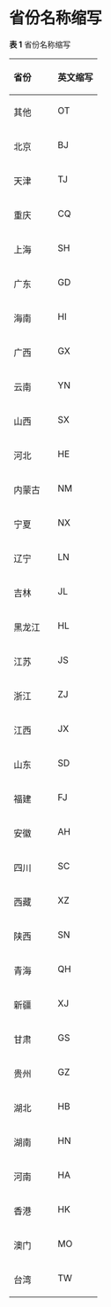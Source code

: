 # 省份名称缩写<a name="live_03_0043"></a>

**表 1**  省份名称缩写

<a name="table755761151614"></a>
<table><thead align="left"><tr id="row15557151115165"><th class="cellrowborder" valign="top" width="50%" id="mcps1.2.3.1.1"><p id="p35571211191616"><a name="p35571211191616"></a><a name="p35571211191616"></a>省份</p>
</th>
<th class="cellrowborder" valign="top" width="50%" id="mcps1.2.3.1.2"><p id="p855719112162"><a name="p855719112162"></a><a name="p855719112162"></a>英文缩写</p>
</th>
</tr>
</thead>
<tbody><tr id="row1055761110166"><td class="cellrowborder" valign="top" width="50%" headers="mcps1.2.3.1.1 "><p id="p1874718528591"><a name="p1874718528591"></a><a name="p1874718528591"></a>其他</p>
</td>
<td class="cellrowborder" valign="top" width="50%" headers="mcps1.2.3.1.2 "><p id="p4747452165910"><a name="p4747452165910"></a><a name="p4747452165910"></a>OT</p>
</td>
</tr>
<tr id="row185571211151611"><td class="cellrowborder" valign="top" width="50%" headers="mcps1.2.3.1.1 "><p id="p774765216593"><a name="p774765216593"></a><a name="p774765216593"></a>北京</p>
</td>
<td class="cellrowborder" valign="top" width="50%" headers="mcps1.2.3.1.2 "><p id="p1874775213599"><a name="p1874775213599"></a><a name="p1874775213599"></a>BJ</p>
</td>
</tr>
<tr id="row125580117162"><td class="cellrowborder" valign="top" width="50%" headers="mcps1.2.3.1.1 "><p id="p1374755213598"><a name="p1374755213598"></a><a name="p1374755213598"></a>天津</p>
</td>
<td class="cellrowborder" valign="top" width="50%" headers="mcps1.2.3.1.2 "><p id="p17471152115918"><a name="p17471152115918"></a><a name="p17471152115918"></a>TJ</p>
</td>
</tr>
<tr id="row1055861112163"><td class="cellrowborder" valign="top" width="50%" headers="mcps1.2.3.1.1 "><p id="p3747155245915"><a name="p3747155245915"></a><a name="p3747155245915"></a>重庆</p>
</td>
<td class="cellrowborder" valign="top" width="50%" headers="mcps1.2.3.1.2 "><p id="p2747145215918"><a name="p2747145215918"></a><a name="p2747145215918"></a>CQ</p>
</td>
</tr>
<tr id="row10558121181615"><td class="cellrowborder" valign="top" width="50%" headers="mcps1.2.3.1.1 "><p id="p1674716523592"><a name="p1674716523592"></a><a name="p1674716523592"></a>上海</p>
</td>
<td class="cellrowborder" valign="top" width="50%" headers="mcps1.2.3.1.2 "><p id="p13747205214599"><a name="p13747205214599"></a><a name="p13747205214599"></a>SH</p>
</td>
</tr>
<tr id="row185581811131611"><td class="cellrowborder" valign="top" width="50%" headers="mcps1.2.3.1.1 "><p id="p10748125285920"><a name="p10748125285920"></a><a name="p10748125285920"></a>广东</p>
</td>
<td class="cellrowborder" valign="top" width="50%" headers="mcps1.2.3.1.2 "><p id="p15748105212598"><a name="p15748105212598"></a><a name="p15748105212598"></a>GD</p>
</td>
</tr>
<tr id="row1655881141619"><td class="cellrowborder" valign="top" width="50%" headers="mcps1.2.3.1.1 "><p id="p1674819527596"><a name="p1674819527596"></a><a name="p1674819527596"></a>海南</p>
</td>
<td class="cellrowborder" valign="top" width="50%" headers="mcps1.2.3.1.2 "><p id="p57484524598"><a name="p57484524598"></a><a name="p57484524598"></a>HI</p>
</td>
</tr>
<tr id="row755851117164"><td class="cellrowborder" valign="top" width="50%" headers="mcps1.2.3.1.1 "><p id="p774875295915"><a name="p774875295915"></a><a name="p774875295915"></a>广西</p>
</td>
<td class="cellrowborder" valign="top" width="50%" headers="mcps1.2.3.1.2 "><p id="p57488525599"><a name="p57488525599"></a><a name="p57488525599"></a>GX</p>
</td>
</tr>
<tr id="row12558191181612"><td class="cellrowborder" valign="top" width="50%" headers="mcps1.2.3.1.1 "><p id="p1748125215592"><a name="p1748125215592"></a><a name="p1748125215592"></a>云南</p>
</td>
<td class="cellrowborder" valign="top" width="50%" headers="mcps1.2.3.1.2 "><p id="p1074818529596"><a name="p1074818529596"></a><a name="p1074818529596"></a>YN</p>
</td>
</tr>
<tr id="row855816112162"><td class="cellrowborder" valign="top" width="50%" headers="mcps1.2.3.1.1 "><p id="p8748155225919"><a name="p8748155225919"></a><a name="p8748155225919"></a>山西</p>
</td>
<td class="cellrowborder" valign="top" width="50%" headers="mcps1.2.3.1.2 "><p id="p274813529598"><a name="p274813529598"></a><a name="p274813529598"></a>SX</p>
</td>
</tr>
<tr id="row14558171151619"><td class="cellrowborder" valign="top" width="50%" headers="mcps1.2.3.1.1 "><p id="p974816525598"><a name="p974816525598"></a><a name="p974816525598"></a>河北</p>
</td>
<td class="cellrowborder" valign="top" width="50%" headers="mcps1.2.3.1.2 "><p id="p11748165235919"><a name="p11748165235919"></a><a name="p11748165235919"></a>HE</p>
</td>
</tr>
<tr id="row1255819119169"><td class="cellrowborder" valign="top" width="50%" headers="mcps1.2.3.1.1 "><p id="p8748052195917"><a name="p8748052195917"></a><a name="p8748052195917"></a>内蒙古</p>
</td>
<td class="cellrowborder" valign="top" width="50%" headers="mcps1.2.3.1.2 "><p id="p7748152105911"><a name="p7748152105911"></a><a name="p7748152105911"></a>NM</p>
</td>
</tr>
<tr id="row135591611101618"><td class="cellrowborder" valign="top" width="50%" headers="mcps1.2.3.1.1 "><p id="p1474816525598"><a name="p1474816525598"></a><a name="p1474816525598"></a>宁夏</p>
</td>
<td class="cellrowborder" valign="top" width="50%" headers="mcps1.2.3.1.2 "><p id="p1574835213597"><a name="p1574835213597"></a><a name="p1574835213597"></a>NX</p>
</td>
</tr>
<tr id="row1855910116163"><td class="cellrowborder" valign="top" width="50%" headers="mcps1.2.3.1.1 "><p id="p074820529596"><a name="p074820529596"></a><a name="p074820529596"></a>辽宁</p>
</td>
<td class="cellrowborder" valign="top" width="50%" headers="mcps1.2.3.1.2 "><p id="p11748152185919"><a name="p11748152185919"></a><a name="p11748152185919"></a>LN</p>
</td>
</tr>
<tr id="row1655951101616"><td class="cellrowborder" valign="top" width="50%" headers="mcps1.2.3.1.1 "><p id="p19748752145916"><a name="p19748752145916"></a><a name="p19748752145916"></a>吉林</p>
</td>
<td class="cellrowborder" valign="top" width="50%" headers="mcps1.2.3.1.2 "><p id="p5748452195910"><a name="p5748452195910"></a><a name="p5748452195910"></a>JL</p>
</td>
</tr>
<tr id="row205591611171610"><td class="cellrowborder" valign="top" width="50%" headers="mcps1.2.3.1.1 "><p id="p1874817525593"><a name="p1874817525593"></a><a name="p1874817525593"></a>黑龙江</p>
</td>
<td class="cellrowborder" valign="top" width="50%" headers="mcps1.2.3.1.2 "><p id="p177481152125918"><a name="p177481152125918"></a><a name="p177481152125918"></a>HL</p>
</td>
</tr>
<tr id="row18559181116167"><td class="cellrowborder" valign="top" width="50%" headers="mcps1.2.3.1.1 "><p id="p127501052105918"><a name="p127501052105918"></a><a name="p127501052105918"></a>江苏</p>
</td>
<td class="cellrowborder" valign="top" width="50%" headers="mcps1.2.3.1.2 "><p id="p16750652125918"><a name="p16750652125918"></a><a name="p16750652125918"></a>JS</p>
</td>
</tr>
<tr id="row8559161181615"><td class="cellrowborder" valign="top" width="50%" headers="mcps1.2.3.1.1 "><p id="p975015216594"><a name="p975015216594"></a><a name="p975015216594"></a>浙江</p>
</td>
<td class="cellrowborder" valign="top" width="50%" headers="mcps1.2.3.1.2 "><p id="p15750175211590"><a name="p15750175211590"></a><a name="p15750175211590"></a>ZJ</p>
</td>
</tr>
<tr id="row6559161101619"><td class="cellrowborder" valign="top" width="50%" headers="mcps1.2.3.1.1 "><p id="p1975055218599"><a name="p1975055218599"></a><a name="p1975055218599"></a>江西</p>
</td>
<td class="cellrowborder" valign="top" width="50%" headers="mcps1.2.3.1.2 "><p id="p1375055214596"><a name="p1375055214596"></a><a name="p1375055214596"></a>JX</p>
</td>
</tr>
<tr id="row755931117160"><td class="cellrowborder" valign="top" width="50%" headers="mcps1.2.3.1.1 "><p id="p187506529590"><a name="p187506529590"></a><a name="p187506529590"></a>山东</p>
</td>
<td class="cellrowborder" valign="top" width="50%" headers="mcps1.2.3.1.2 "><p id="p15750145210592"><a name="p15750145210592"></a><a name="p15750145210592"></a>SD</p>
</td>
</tr>
<tr id="row1356081111610"><td class="cellrowborder" valign="top" width="50%" headers="mcps1.2.3.1.1 "><p id="p19750115245912"><a name="p19750115245912"></a><a name="p19750115245912"></a>福建</p>
</td>
<td class="cellrowborder" valign="top" width="50%" headers="mcps1.2.3.1.2 "><p id="p9750155218598"><a name="p9750155218598"></a><a name="p9750155218598"></a>FJ</p>
</td>
</tr>
<tr id="row8560131161614"><td class="cellrowborder" valign="top" width="50%" headers="mcps1.2.3.1.1 "><p id="p17750152185916"><a name="p17750152185916"></a><a name="p17750152185916"></a>安徽</p>
</td>
<td class="cellrowborder" valign="top" width="50%" headers="mcps1.2.3.1.2 "><p id="p1275012526597"><a name="p1275012526597"></a><a name="p1275012526597"></a>AH</p>
</td>
</tr>
<tr id="row85601311111619"><td class="cellrowborder" valign="top" width="50%" headers="mcps1.2.3.1.1 "><p id="p475018529597"><a name="p475018529597"></a><a name="p475018529597"></a>四川</p>
</td>
<td class="cellrowborder" valign="top" width="50%" headers="mcps1.2.3.1.2 "><p id="p1475045255916"><a name="p1475045255916"></a><a name="p1475045255916"></a>SC</p>
</td>
</tr>
<tr id="row16560171112163"><td class="cellrowborder" valign="top" width="50%" headers="mcps1.2.3.1.1 "><p id="p1475013527594"><a name="p1475013527594"></a><a name="p1475013527594"></a>西藏</p>
</td>
<td class="cellrowborder" valign="top" width="50%" headers="mcps1.2.3.1.2 "><p id="p12751135225919"><a name="p12751135225919"></a><a name="p12751135225919"></a>XZ</p>
</td>
</tr>
<tr id="row0560181101612"><td class="cellrowborder" valign="top" width="50%" headers="mcps1.2.3.1.1 "><p id="p1475195235910"><a name="p1475195235910"></a><a name="p1475195235910"></a>陕西</p>
</td>
<td class="cellrowborder" valign="top" width="50%" headers="mcps1.2.3.1.2 "><p id="p1975120525592"><a name="p1975120525592"></a><a name="p1975120525592"></a>SN</p>
</td>
</tr>
<tr id="row1756061171618"><td class="cellrowborder" valign="top" width="50%" headers="mcps1.2.3.1.1 "><p id="p775185218595"><a name="p775185218595"></a><a name="p775185218595"></a>青海</p>
</td>
<td class="cellrowborder" valign="top" width="50%" headers="mcps1.2.3.1.2 "><p id="p16751105211590"><a name="p16751105211590"></a><a name="p16751105211590"></a>QH</p>
</td>
</tr>
<tr id="row16560211141617"><td class="cellrowborder" valign="top" width="50%" headers="mcps1.2.3.1.1 "><p id="p1575105218591"><a name="p1575105218591"></a><a name="p1575105218591"></a>新疆</p>
</td>
<td class="cellrowborder" valign="top" width="50%" headers="mcps1.2.3.1.2 "><p id="p1975115213592"><a name="p1975115213592"></a><a name="p1975115213592"></a>XJ</p>
</td>
</tr>
<tr id="row105609116164"><td class="cellrowborder" valign="top" width="50%" headers="mcps1.2.3.1.1 "><p id="p7751175211595"><a name="p7751175211595"></a><a name="p7751175211595"></a>甘肃</p>
</td>
<td class="cellrowborder" valign="top" width="50%" headers="mcps1.2.3.1.2 "><p id="p6751552155919"><a name="p6751552155919"></a><a name="p6751552155919"></a>GS</p>
</td>
</tr>
<tr id="row35602116167"><td class="cellrowborder" valign="top" width="50%" headers="mcps1.2.3.1.1 "><p id="p775175215910"><a name="p775175215910"></a><a name="p775175215910"></a>贵州</p>
</td>
<td class="cellrowborder" valign="top" width="50%" headers="mcps1.2.3.1.2 "><p id="p177511152185918"><a name="p177511152185918"></a><a name="p177511152185918"></a>GZ</p>
</td>
</tr>
<tr id="row4560111161610"><td class="cellrowborder" valign="top" width="50%" headers="mcps1.2.3.1.1 "><p id="p1775135219598"><a name="p1775135219598"></a><a name="p1775135219598"></a>湖北</p>
</td>
<td class="cellrowborder" valign="top" width="50%" headers="mcps1.2.3.1.2 "><p id="p6751115220598"><a name="p6751115220598"></a><a name="p6751115220598"></a>HB</p>
</td>
</tr>
<tr id="row19561191191616"><td class="cellrowborder" valign="top" width="50%" headers="mcps1.2.3.1.1 "><p id="p575118524598"><a name="p575118524598"></a><a name="p575118524598"></a>湖南</p>
</td>
<td class="cellrowborder" valign="top" width="50%" headers="mcps1.2.3.1.2 "><p id="p1075175210591"><a name="p1075175210591"></a><a name="p1075175210591"></a>HN</p>
</td>
</tr>
<tr id="row175611811181612"><td class="cellrowborder" valign="top" width="50%" headers="mcps1.2.3.1.1 "><p id="p147511252185916"><a name="p147511252185916"></a><a name="p147511252185916"></a>河南</p>
</td>
<td class="cellrowborder" valign="top" width="50%" headers="mcps1.2.3.1.2 "><p id="p207518525594"><a name="p207518525594"></a><a name="p207518525594"></a>HA</p>
</td>
</tr>
<tr id="row1156114116169"><td class="cellrowborder" valign="top" width="50%" headers="mcps1.2.3.1.1 "><p id="p10751205225919"><a name="p10751205225919"></a><a name="p10751205225919"></a>香港</p>
</td>
<td class="cellrowborder" valign="top" width="50%" headers="mcps1.2.3.1.2 "><p id="p9752135215914"><a name="p9752135215914"></a><a name="p9752135215914"></a>HK</p>
</td>
</tr>
<tr id="row1056171111611"><td class="cellrowborder" valign="top" width="50%" headers="mcps1.2.3.1.1 "><p id="p1875215523592"><a name="p1875215523592"></a><a name="p1875215523592"></a>澳门</p>
</td>
<td class="cellrowborder" valign="top" width="50%" headers="mcps1.2.3.1.2 "><p id="p187527524594"><a name="p187527524594"></a><a name="p187527524594"></a>MO</p>
</td>
</tr>
<tr id="row20561121110161"><td class="cellrowborder" valign="top" width="50%" headers="mcps1.2.3.1.1 "><p id="p875255214591"><a name="p875255214591"></a><a name="p875255214591"></a>台湾</p>
</td>
<td class="cellrowborder" valign="top" width="50%" headers="mcps1.2.3.1.2 "><p id="p1275216520598"><a name="p1275216520598"></a><a name="p1275216520598"></a>TW</p>
</td>
</tr>
</tbody>
</table>

